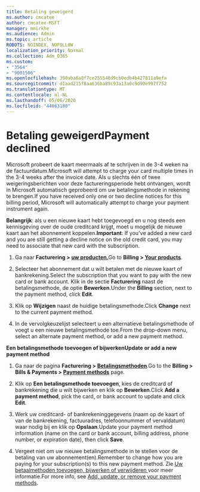 ```yaml
---
title: Betaling geweigerd
ms.author: cmcatee
author: cmcatee-MSFT
manager: mnirkhe
ms.audience: Admin
ms.topic: article
ROBOTS: NOINDEX, NOFOLLOW
localization_priority: Normal
ms.collection: Adm_O365
ms.custom:
- "3564"
- "9001506"
ms.openlocfilehash: 390aba6a8f7ce255548d9cb0edb4b427811a9efa
ms.sourcegitcommit: d1aad215f8aa636ba89c93a13a0c9d90e997f752
ms.translationtype: MT
ms.contentlocale: nl-NL
ms.lasthandoff: 05/06/2020
ms.locfileid: "44063180"
---
```

# <a name="payment-declined"></a><span data-ttu-id="6ed21-102">Betaling geweigerd</span><span class="sxs-lookup"><span data-stu-id="6ed21-102">Payment declined</span></span>

<span data-ttu-id="6ed21-103">Microsoft probeert de kaart meermaals af te schrijven in de 3-4 weken na de factuurdatum.</span><span class="sxs-lookup"><span data-stu-id="6ed21-103">Microsoft will attempt to charge your card multiple times in the 3-4 weeks after the invoice date.</span></span>  <span data-ttu-id="6ed21-104">Als u slechts één of twee weigeringsberichten voor deze factureringsperiode hebt ontvangen, wordt in Microsoft automatisch geprobeerd om uw betalingsmethode in rekening te brengen.</span><span class="sxs-lookup"><span data-stu-id="6ed21-104">If you have received only one or two decline notices for this billing period, Microsoft will automatically attempt to charge your payment instrument again.</span></span>  

<span data-ttu-id="6ed21-105">**Belangrijk**: als u een nieuwe kaart hebt toegevoegd en u nog steeds een kennisgeving over de oude creditcard krijgt, moet u mogelijk de nieuwe kaart aan het abonnement koppelen.</span><span class="sxs-lookup"><span data-stu-id="6ed21-105">**Important**: If you've added a new card and you are still getting a decline notice on the old credit card, you may need to associate that new card with the subscription.</span></span>

1. <span data-ttu-id="6ed21-106">Ga naar **Facturering > [uw producten.](https://go.microsoft.com/fwlink/p/?linkid=842054)**</span><span class="sxs-lookup"><span data-stu-id="6ed21-106">Go to **Billing > [Your products](https://go.microsoft.com/fwlink/p/?linkid=842054)**.</span></span>

2. <span data-ttu-id="6ed21-107">Selecteer het abonnement dat u wilt betalen met de nieuwe kaart of bankrekening.</span><span class="sxs-lookup"><span data-stu-id="6ed21-107">Select the subscription that you want to pay with the new card or bank account.</span></span> <span data-ttu-id="6ed21-108">Klik in de sectie **Facturering** naast de betalingsmethode, de optie **Bewerken**.</span><span class="sxs-lookup"><span data-stu-id="6ed21-108">Under the **Billing** section, next to the payment method, click **Edit**.</span></span>

3. <span data-ttu-id="6ed21-109">Klik op **Wijzigen** naast de huidige betalingsmethode.</span><span class="sxs-lookup"><span data-stu-id="6ed21-109">Click **Change** next to the current payment method.</span></span>

4. <span data-ttu-id="6ed21-110">In de vervolgkeuzelijst selecteert u een alternatieve betalingsmethode of voegt u een nieuwe betalingsmethode toe.</span><span class="sxs-lookup"><span data-stu-id="6ed21-110">From the drop-down menu, select an alternate payment method, or add a new payment method.</span></span>

<span data-ttu-id="6ed21-111">**Een betalingsmethode toevoegen of bijwerken**</span><span class="sxs-lookup"><span data-stu-id="6ed21-111">**Update or add a new payment method**</span></span>

1. <span data-ttu-id="6ed21-112">Ga naar de pagina **Facturering > [Betalingsmethoden](https://go.microsoft.com/fwlink/p/?linkid=2018806)**.</span><span class="sxs-lookup"><span data-stu-id="6ed21-112">Go to the **Billing > Bills & Payments > [Payment methods](https://go.microsoft.com/fwlink/p/?linkid=2018806)** page.</span></span>

2. <span data-ttu-id="6ed21-113">Klik op **Een betalingsmethode toevoegen**, kies de creditcard of bankrekening die u wilt bijwerken en klik op **Bewerken**.</span><span class="sxs-lookup"><span data-stu-id="6ed21-113">Click **Add a payment method**, pick the card, or bank account to update and click **Edit**.</span></span>

3. <span data-ttu-id="6ed21-114">Werk uw creditcard- of bankrekeninggegevens (naam op de kaart of van de bankrekening, factuuradres, telefoonnummer of vervaldatum) waar nodig bij en klik op **Opslaan**.</span><span class="sxs-lookup"><span data-stu-id="6ed21-114">Update your payment method information (name on the card or bank account, billing address, phone number, or expiration date), then click **Save**.</span></span>

4. <span data-ttu-id="6ed21-115">Vergeet niet om uw nieuwe betalingsmethode in te stellen voor de betaling van uw abonnement(en).</span><span class="sxs-lookup"><span data-stu-id="6ed21-115">Remember to change how you are paying for your subscription(s) to this new payment method.</span></span> <span data-ttu-id="6ed21-116">Zie [ Uw betaalmethoden toevoegen, bijwerken of verwijderen ](https://go.microsoft.com/fwlink/?linkid=2118133) voor meer informatie.</span><span class="sxs-lookup"><span data-stu-id="6ed21-116">For more info, see [Add, update, or remove your payment methods](https://go.microsoft.com/fwlink/?linkid=2118133).</span></span>
